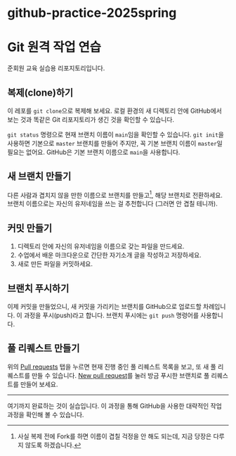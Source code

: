 # github-practice-2025spring
# Git 원격 작업 연습
준회원 교육 실습용 리포지토리입니다.

## 복제(clone)하기
이 레포를 `git clone`으로 복제해 보세요. 로컬 환경의 새 디렉토리 안에 GitHub에서 보는 것과 똑같은
Git 리포지토리가 생긴 것을 확인할 수 있습니다.

`git status` 명령으로 현재 브랜치 이름이 `main`임을 확인할 수 있습니다. `git init`을 사용하면
기본으로 `master` 브랜치를 만들어 주지만, 꼭 기본 브랜치 이름이 `master`일 필요는 없어요. GitHub은
기본 브랜치 이름으로 `main`을 사용합니다.

## 새 브랜치 만들기
다른 사람과 겹치지 않을 만한 이름으로 브랜치를 만들고[^1], 해당 브랜치로 전환하세요.
브랜치 이름으로는 자신의 유저네임을 쓰는 걸 추천합니다 (그러면 안 겹칠
테니까).

## 커밋 만들기
1. 디렉토리 안에 자신의 유저네임을 이름으로 갖는 파일을 만드세요. 
2. 수업에서 배운 마크다운으로 간단한 자기소개 글을 작성하고 저장하세요.
3. 새로 만든 파일을 커밋하세요.  

## 브랜치 푸시하기
이제 커밋을 만들었으니, 새 커밋을 가리키는 브랜치를 GitHub으로 업로드할 차례입니다. 이 과정을
푸시(push)라고 합니다. 브랜치 푸시에는 `git push` 명령어를 사용합니다.

## 풀 리퀘스트 만들기
위의 [Pull requests] 탭을 누르면 현재 진행 중인 풀 리퀘스트 목록을 보고, 또 새 풀 리퀘스트를 만들 수
있습니다. [New pull request]를 눌러 방금 푸시한 브랜치로 풀 리퀘스트를 만들어 보세요.

[Pull requests]: https://github.com/bacchus-snu/github-practice-2025spring/pulls
[New pull request]: https://github.com/bacchus-snu/github-practice-2025spring/compare

---

여기까지 완료하는 것이 실습입니다. 이 과정을 통해 GitHub을 사용한 대략적인 작업 과정을 확인해 볼 수
있습니다.

[^1]: 사실 복제 전에 Fork를 하면 이름이 겹칠 걱정을 안 해도 되는데, 지금 당장은 다루지 않도록
  하겠습니다.
